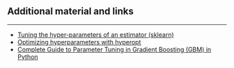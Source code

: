 ## Additional material and links

*****

* [Tuning the hyper-parameters of an estimator
(sklearn)](http://scikit-learn.org/stable/modules/grid_search.html)
* [Optimizing hyperparameters with
hyperopt](http://fastml.com/optimizing-hyperparams-with-hyperopt/)
* [Complete Guide to Parameter Tuning in Gradient Boosting (GBM) in
Python](https://www.analyticsvidhya.com/blog/2016/02/complete-guide-parameter-tuning-gradient-boosting-gbm-python/)
